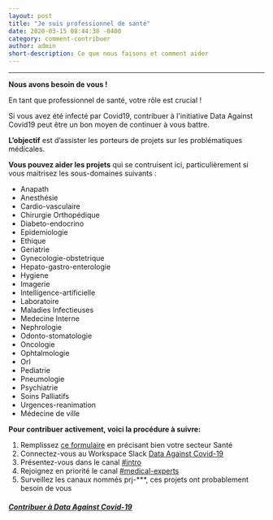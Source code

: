 ```yaml
---
layout: post
title: "Je suis professionnel de santé"
date: 2020-03-15 08:44:38 -0400
category: comment-contribuer
author: admin
short-description: Ce que nous faisons et comment aider
---
```


-----

**Nous avons besoin de vous !**

En tant que professionnel de santé, votre rôle est crucial !

Si vous avez été infecté par Covid19, contribuer à l'initiative Data Against Covid19 peut être un bon moyen de continuer à vous battre.

**L’objectif** est d’assister les porteurs de projets sur les problématiques médicales.

**Vous pouvez aider les projets** qui se contruisent ici,
particulièrement si vous maitrisez les sous-domaines suivants :

- Anapath
- Anesthésie
- Cardio-vasculaire
- Chirurgie Orthopédique
- Diabeto-endocrino
- Epidemiologie
- Ethique
- Geriatrie
- Gynecologie-obstetrique
- Hepato-gastro-enterologie
- Hygiene
- Imagerie
- Intelligence-artificielle
- Laboratoire
- Maladies Infectieuses
- Medecine Interne
- Nephrologie
- Odonto-stomatologie
- Oncologie
- Ophtalmologie
- Orl
- Pediatrie
- Pneumologie
- Psychiatrie
- Soins Palliatifs
- Urgences-reanimation
- Médecine de ville

**Pour contribuer activement, voici la procédure à suivre:**
1. Remplissez [ce formulaire](https://docs.google.com/forms/d/e/1FAIpQLSdiw56eQNGkm5uQt7mlcR32n--J2rwfSgOYpF9eAKThFNv7rA/viewform) en précisant bien votre secteur Santé
2. Connectez-vous au Workspace Slack [Data Against Covid-19](https://join.slack.com/t/dataagainstcovid-19/shared_invite/zt-cgsplso2-LIvWeRHlf1ZFIrh~SPj~IA)
3. Présentez-vous dans le canal [#intro](https://app.slack.com/client/TUQTGE7FU/C010DRZCJQL/thread/CV3M7RE8Y-1585336854.107000)
4. Rejoignez en priorité le canal [#medical-experts](ihttps://app.slack.com/client/TUQTGE7FU/C01056Y0Y8G/thread/C010553SVKN-1585833564.089700)
5. Surveillez les canaux nommés prj-\*\*\*, ces projets ont probablement besoin de vous
  


##### [Contribuer à Data Against Covid-19](https://docs.google.com/forms/d/e/1FAIpQLSdiw56eQNGkm5uQt7mlcR32n--J2rwfSgOYpF9eAKThFNv7rA/viewform)

